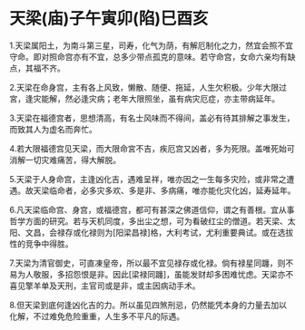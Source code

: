# 天梁(庙)子午寅卯(陷)巳酉亥

1.天梁属阳土，为南斗第三星，司寿，化气为荫，有解厄制化之力，然宜会照不宜守命。即对照命宫亦有不宜，总多少带点孤克的意味。若守命宫，女命六亲均有缺点，其福不齐。

2.天梁在命身宫，主有各上风致，懒散、随便、拖延，人生欠积极。少年大限过宮，逢灾能解，然必逢灾病；老年大限照坐，虽有病灾厄症，亦主带病延年。

3.天梁在福德宫者，思想清高，有名士风味而不得间，盖必有待其排解之事发生，而致其人为虚名而奔忙。

4.若大限福德宫见天梁，而大限命宮不吉，疾厄宫又凶者，多为死限。盖唯死始可消解一切灾难痛苦，得大解脱。

5.天梁于人身命宫，主逢凶化吉，遇难呈祥，唯亦因之一生每多灾险，或非常之遭遇。故天梁临命者，必多灾多欢、多是非、多病痛，唯亦能化灾化凶，延寿延年。

6.凡天梁临命宫、身宫，或福德宫，都可有甚深之佛道信仰，谓之有善根。宜从事哲学方面的研究。若与天机同度，多出尘之想，可为看破红尘的僧道。若天梁、太阳、文昌，会禄存或化禄则为[阳梁昌禄]格，大利考试，尤利重要典试。或在选拔性的竞争中得胜。

7.天梁为清官御史，可直凍皇帝，所以最不宜见禄存或化禄。倘有禄星同躔，则不易为人敬服，多招怨恨是非。因此[梁禄同躔]，虽能发财却多困难忧虑。天梁亦不喜见擎羊单及天刑，主官司或是非，或主因病动手术。

8.但天梁到底何逢凶化吉的力。所以虽见四煞刑忌，仍然能凭本身的力量去加以
化解，不过难免危险重重，人生多不平凡的际遇。
